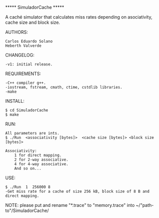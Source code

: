 ***** SimuladorCache *****

A caché simulator that calculates miss rates depending on asociativity, cache size and block size.

AUTHORS:

    Carlos Eduardo Solano
    Heberth Valverde

CHANGELOG:

    -v1: initial release.

REQUIREMENTS:

    -C++ compiler g++.
    -iostream, fstream, cmath, ctime, cstdlib libraries.
    -make

INSTALL:

    $ cd SimuladorCache
    $ make

RUN:

    All parameters are ints.
    $ ./Run  <associativity [bytes]>  <cache size [bytes]> <block size [bytes]>

    Associativity:
        1 for direct mapping.
        2 for 2-way associative.
        4 for 4-way associative.
        And so on...

USE: 

    $ ./Run  1  256000 8
    -Get miss rate for a cache of size 256 kB, block size of 8 B and direct mapping.

NOTE: please put and rename "*.trace" to "memory.trace" into ~/"path-to"/SimuladorCache/
